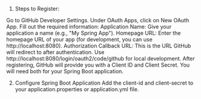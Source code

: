 1. Steps to Register:

Go to GitHub Developer Settings.
Under OAuth Apps, click on New OAuth App.
Fill out the required information:
Application Name: Give your application a name (e.g., "My Spring App").
Homepage URL: Enter the homepage URL of your app (for development, you can use http://localhost:8080).
Authorization Callback URL: This is the URL GitHub will redirect to after authentication. Use http://localhost:8080/login/oauth2/code/github for local development.
After registering, GitHub will provide you with a Client ID and Client Secret. You will need both for your Spring Boot application.

2. Configure Spring Boot Application
Add the client-id and client-secret to your application.properties or application.yml file.
